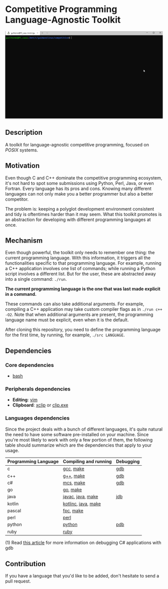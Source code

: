 # Competitive Programming Language-Agnostic Toolkit

![](media/competitive.gif)

## Description

A toolkit for language-agnostic competitive programming, focused on _POSIX_ systems.

## Motivation

Even though C and C++ dominate the competitive programming ecosystem, it's not hard to spot some submissions using Python, Perl, Java, or even Fortran.
Every language has its pros and cons. Knowing many different languages can not only make you a better programmer but also a better competitor.

The problem is: keeping a polyglot development environment consistent and tidy is oftentimes harder than it may seem.
What this toolkit promotes is an abstraction for developing with different programming languages at once.

## Mechanism

Even though powerful, the toolkit only needs to remember one thing: the current programming language.
With this information, it triggers all the functionalities specific to that programming language.
For example, running a C++ application involves one list of commands; while running a Python script
involves a different list. But for the user, these are abstracted away into a single command: `./run`.

**The current programming language is the one that was last made explicit in a command.**

These commands can also take additional arguments. For example, compiling a C++ application may take custom compiler flags as in `./run c++ -O2`. Note that when additional arguments are present, the programming language name must be explicit, even when it is the default.

After cloning this repository, you need to define the programming language for the first time, by running, for example, `./src LANGUAGE`.

## Dependencies

### Core dependencies

* [bash]

### Peripherals dependencies

* **Editing**: [vim]
* **Clipboard**: [xclip] or [clip.exe]

### Languages dependencies

Since the project deals with a bunch of different languages, it's quite natural the need to have some software pre-installed on your machine.
Since you're most likely to work with only a few portion of them, the following table should summarize which are the dependencies that apply to your usage.

| Programming Language | Compiling and running | Debugging |
| :- | :- | :- |
| c | [gcc], [make] | [gdb] |
| c++ | [g++], [make] | [gdb] |
| c# | [mcs], [make] | [gdb](1) |
| go | [go], [make] | |
| java | [javac], [java], [make] | [jdb] |
| kotlin | [kotlinc], [java], [make] | |
| pascal | [fpc], [make] | |
| perl | [perl] | |
| python | [python] | [pdb] |
| ruby | [ruby] | |

(1) Read [this article](https://www.mono-project.com/docs/debug+profile/debug/#debugging-with-gdb) for more information on debugging C# applications with gdb

## Contribution

If you have a language that you'd like to be added, don't hesitate to send a pull request.

[bash]: https://www.gnu.org/software/bash/
[clip.exe]: https://docs.microsoft.com/en-us/windows/wsl/about
[fpc]: https://www.freepascal.org/
[g++]: https://gcc.gnu.org/
[gcc]: https://gcc.gnu.org/
[gdb]: https://www.gnu.org/software/gdb/
[go]: https://golang.org/
[java]: https://docs.oracle.com/javase/7/docs/technotes/tools/windows/java.html
[javac]: https://docs.oracle.com/javase/7/docs/technotes/tools/windows/javac.html
[jdb]: https://docs.oracle.com/javase/7/docs/technotes/tools/windows/jdb.htm
[kotlinc]: https://kotlinlang.org/docs/tutorials/command-line.html
[make]: https://www.gnu.org/software/make/
[mcs]: https://www.mono-project.com/
[perl]: https://www.perl.org/
[pdb]: https://docs.python.org/3/library/pdb.html
[python]: https://www.python.org/
[ruby]: https://www.ruby-lang.org/en/
[vim]: https://www.vim.org/
[xclip]: https://linux.die.net/man/1/xclip
